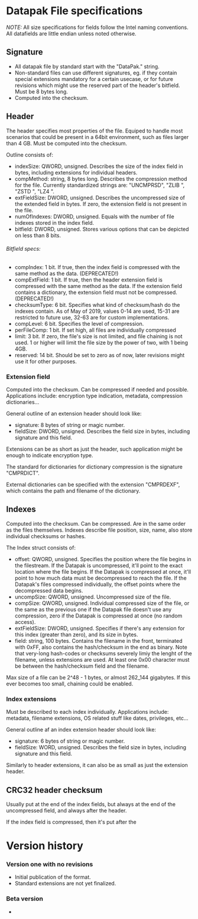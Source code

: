 # Datapak File specifications

*NOTE:* All size specifications for fields follow the Intel naming conventions. All datafields are little endian unless 
noted otherwise.

## Signature

* All datapak file by standard start with the "DataPak." string.
* Non-standard files can use different signatures, eg. if they contain special extensions mandatory for a certain usecase, 
or for future revisions which might use the reserved part of the header's bitfield. Must be 8 bytes long.
* Computed into the checksum.

## Header

The header specifies most properties of the file. Equiped to handle most scenarios that could be present in a 64bit 
environment, such as files larger than 4 GB. Must be computed into the checksum.

Outline consists of:
* indexSize: QWORD, unsigned. Describes the size of the index field in bytes, including extensions for individual headers.
* compMethod: string, 8 bytes long. Describes the compression method for the file. Currently standardized strings are: 
"UNCMPRSD", "ZLIB    ", "ZSTD    ", "LZ4     ".
* extFieldSize: DWORD, unsigned. Describes the uncompressed size of the extended field in bytes. If zero, the extension field is 
not present in the file.
* numOfIndexes: DWORD, unsigned. Equals with the number of file indexes stored in the index field.
* bitfield: DWORD, unsigned. Stores various options that can be depicted on less than 8 bits.

###### Bitfield specs:

* compIndex: 1 bit. If true, then the index field is compressed with the same method as the data. (DEPRECATED!)
* compExtField: 1 bit. If true, then the header extension field is compressed with the same method as the data. If the extension
field contains a dictionary, the extension field must not be compressed. (DEPRECATED!)
* checksumType: 6 bit. Specifies what kind of checksum/hash do the indexes contain. As of May of 2019, values 0-14 are used,
15-31 are restricted to future use, 32-63 are for custom implementations.
* compLevel: 6 bit. Specifies the level of compression.
* perFileComp: 1 bit. If set high, all files are individually compressed
* limit: 3 bit. If zero, the file's size is not limited, and file chaining is not used. 1 or higher will limit the file size 
by the power of two, with 1 being 4GB.
* reserved: 14 bit. Should be set to zero as of now, later revisions might use it for other purposes.

### Extension field

Computed into the checksum. Can be compressed if needed and possible. Applications include: encryption type indication, metadata, compression dictionaries...

General outline of an extension header should look like:
* signature: 8 bytes of string or magic number.
* fieldSize: DWORD, unsigned. Describes the field size in bytes, including signature and this field.

Extensions can be as short as just the header, such application might be enough to indicate encryption type.

The standard for dictionaries for dictionary compression is the signature "CMPRDICT".

External dictionaries can be specified with the extension "CMPRDEXF", which contains the path and filename of the dictionary.

## Indexes

Computed into the checksum. Can be compressed. Are in the same order as the files themselves. Indexes describe file position, 
size, name, also store individual checksums or hashes.

The Index struct consists of:
* offset: QWORD, unsigned. Specifies the position where the file begins in the filestream. If the Datapak is uncompressed, 
it'll point to the exact location where the file begins. If the Datapak is compressed at once, it'll point to how much data
must be decompressed to reach the file. If the Datapak's files compressed individually, the offset points where the 
decompressed data begins.
* uncompSize: QWORD, unsigned. Uncompressed size of the file.
* compSize: QWORD, unsigned. Individual compressed size of the file, or the same as the previous one if the Datapak file doesn't 
use any compression, zero if the Datapak is compressed at once (no random access).
* extFieldSize: DWORD, unsigned. Specifies if there's any extension for this index (greater than zero), and its size in bytes.
* field: string, 100 bytes. Contains the filename in the front, terminated with 0xFF, also contains the hash/checksum in the 
end as binary. Note that very-long hash-codes or checksums severely limiy the lenght of the filename, unless extensions are 
used. At least one 0x00 character must be between the hash/checksum field and the filename.

Max size of a file can be 2^48 - 1 bytes, or almost 262_144 gigabytes. If this ever becomes too small, chaining could be enabled.

### Index extensions

Must be described to each index individually. Applications include: metadata, filename extensions, OS related stuff like dates, privileges, etc...

General outline af an index extension header should look like:
* signature: 6 bytes of string or magic number.
* fieldSize: WORD, unsigned. Describes the field size in bytes, including signature and this field.

Similarly to header extensions, it can also be as small as just the extension header.

## CRC32 header checksum

Usually put at the end of the index fields, but always at the end of the uncompressed field, and always after the header.

If the index field is compressed, then it's put after the 

# Version history

### Version one with no revisions

* Initial publication of the format.
* Standard extensions are not yet finalized.

### Beta version

* 